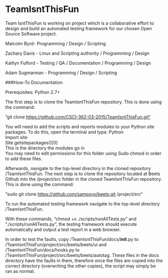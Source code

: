 # TeamIsntThisFun

Team IsntThisFun is working on project which is a collaborative effort to design and build an automated testing framework for our chosen Open Source Software project.

Malcolm Byrd- Programming / Design / Scripting

Zachary Davis - Linux and Scripting authority / Programming / Design

Kaitlyn Fulford - Testing / QA / Documentation / Programming / Design

Adam Sugmarman - Programming / Design / Scripting


###How-To Documentation

Prerequisites: Python 2.7+

The first step is to clone the TeamIsntThisFun repository. This is done using the command:

  “git clone https://github.com/CSCI-362-03-2015/TeamIsntThisFun.git“
  
You will need to add the scripts and reports modules to your Python site packages. To do this, open the terminal and type:   Python  
Import site  
Site.getsitepackages()[0]  
This is the directory the modules go in   
You may need to edit permissions for this folder using Sudo chmod in order to add these files.
  
Afterwards, navigate to the top-level directory in the cloned repository /TeamIsntThisFun. The next step is to clone the repository located at Beets Github into the /project/src folder in the cloned TeamIsntThisFun repository. This is done using the command:

  “sudo git clone https://github.com/sampsyo/beets.git /project/src“

To run the automated testing framework navigate to the top-level directory /TeamIsntThisFun.

With these commands, “chmod +x ./scripts/runAllTests.py” and “./scripts/runAllTests.py”, the testing framework should execute automatically and output a test report in a web browser.

In order to test the faults, copy /TeamIsntThisFun/docs/__init__.py to /TeamIsntThisFun/project/src/beets/beets/ui and /TeamIsntThisFun/docs/hooks.py to /TeamIsntThisFun/project/src/beets/beets/autotag. These files in the docs directory have the faults in them, therefore once the files are copied into the correct directory (overwriting the other copies), the script may simply be ran as normal.
